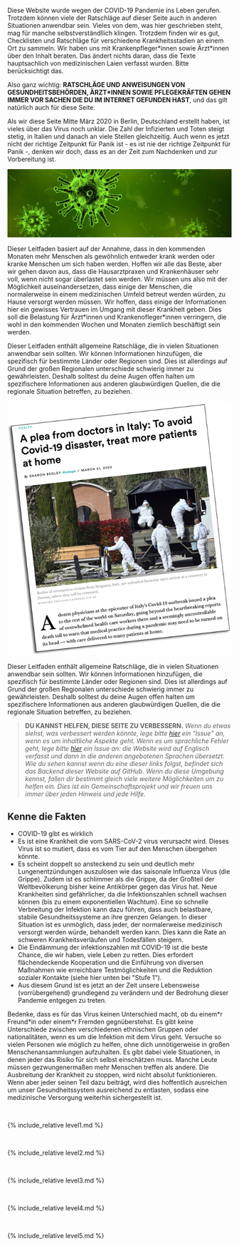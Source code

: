 Diese Website wurde wegen der COVID-19 Pandemie ins Leben gerufen. Trotzdem können viele der Ratschläge auf dieser Seite  auch in anderen Situationen anwendbar sein. Vieles von dem, was hier geschrieben steht, mag für manche selbstverständllich klingen. Trotzdem finden wir es gut, Checklisten und Ratschläge für verschiedene Krankheitsstadien an einem Ort zu sammeln. Wir haben uns mit Krankenpfleger\*innen sowie Ärzt\*innen über den Inhalt beraten. Das ändert nichts daran, dass die Texte hauptsachlich von medizinischen Laien verfasst wurden. Bitte berücksichtigt das.

Also ganz wichtig: **RATSCHLÄGE UND ANWEISUNGEN VON GESUNDHEITSBEHÖRDEN, ÄRZT\*INNEN SOWIE PFLEGEKRÄFTEN GEHEN IMMER VOR SACHEN DIE DU IM INTERNET GEFUNDEN HAST**, und das gilt natürlich auch für diese Seite.

Als wir diese Seite Mitte März 2020 in Berlin, Deutschland erstellt haben, ist vieles über das Virus  noch unklar. Die Zahl der Infizierten und Toten steigt stetig, in Italien und danach an viele Stellen gleichzeitig. Auch wenn es jetzt nicht der richtige Zeitpunkt für Panik ist - es ist nie der richtige Zeitpunkt für Panik -, denken wir doch, dass es an der Zeit zum Nachdenken und zur Vorbereitung ist.

![](/images/virus.png)

Dieser Leitfaden basiert auf der Annahme, dass in den kommenden Monaten mehr Menschen als gewöhnlich entweder krank werden oder kranke Menschen um sich haben werden. Hoffen wir alle das Beste, aber wir gehen davon aus, dass die Hausarztpraxen und Krankenhäuser sehr voll, wenn nicht sogar überlastet sein werden. Wir müssen uns also mit der Möglichkeit auseinandersetzen, dass einige der Menschen, die normalerweise in einem medizinischen Umfeld betreut werden würden, zu Hause versorgt werden müssen. Wir hoffen, dass einige der Informationen hier ein gewisses Vertrauen im Umgang mit dieser Krankheit geben. Dies soll die Belastung für Ärzt\*innen und Krankenofleger\*innen verringern, die wohl in den kommenden Wochen und Monaten ziemlich beschäftigt sein werden.

Dieser Leitfaden enthält allgemeine Ratschläge, die in vielen Situationen anwendbar sein sollten. Wir können Informationen hinzufügen, die spezifisch für bestimmte Länder oder Regionen sind. Dies ist allerdings auf Grund der großen Regionalen unterschiede schwierig immer zu gewährleisten. Deshalb solltest du deine Augen offen halten um spezifischere Informationen aus anderen glaubwürdigen Quellen, die die regionale Situation betreffen, zu beziehen.

[![](/images/treat-at-home.png)](https://www.statnews.com/2020/03/21/coronavirus-plea-from-italy-treat-patients-at-home/ "Ein Plädoyer der Ärzte in Italien: Um eine Covid-19-Katastrophe zu vermeiden, müssen mehr Patienten zu Hause behandelt werden.")

Dieser Leitfaden enthält allgemeine Ratschläge, die in vielen Situationen anwendbar sein sollten. Wir können Informationen hinzufügen, die spezifisch für bestimmte Länder oder Regionen sind. Dies ist allerdings auf Grund der großen Regionalen unterschiede schwierig immer zu gewährleisten. Deshalb solltest du deine Augen offen halten um spezifischere Informationen aus anderen glaubwürdigen Quellen, die die regionale Situation betreffen, zu beziehen. 

> **DU KANNST HELFEN, DIESE SEITE ZU VERBESSERN.** *Wenn du etwas siehst, was verbessert werden könnte, lege bitte [hier](https://github.com/covid-at-home/covid-at-home.github.io/issues/new) ein "Issue" an, wenn es um inhaltliche Aspekte geht. Wenn es um sprachliche Fehler geht, lege bitte [hier](https://github.com/covid-zu-hause/covid-zu-hause.github.io/issues/new) ein Issue an: die Website wird auf Englisch verfasst und dann in die anderen angebotenen Sprachen übersetzt. Wie du sehen kannst wenn du eine dieser links folgst, befindet sich das Backend dieser Website auf GitHub. Wenn du diese Umgebung kennst, fallen dir bestimmt gleich viele weitere Möglichkeiten um zu helfen ein. Dies ist ein Gemeinschaftsprojekt und wir freuen uns immer über jeden Hinweis und jede Hilfe.*

## Kenne die Fakten

* COVID-19 gibt es wirklich
* Es ist eine Krankheit die vom SARS-CoV-2 virus verursacht wird. Dieses Virus ist so mutiert, dass es vom Tier auf den Menschen übergehen könnte.
* Es scheint doppelt so ansteckend zu sein und deutlich mehr Lungenentzündungen auszulösen wie das saisonale Influenza Virus (die Grippe). Zudem ist es schlimmer als die Grippe, da der Großteil der Weltbevölkerung bisher keine Antikörper gegen das Virus hat. Neue Krankheiten sind gefährlicher, da die Infektionszahlen schnell wachsen können (bis zu einem exponentiellen Wachtum). Eine so schnelle Verbreitung der Infektion kann dazu führen, dass auch  belastbare, stabile Gesundheitssysteme an ihre grenzen Gelangen. In dieser Situation ist es unmöglich, dass jeder, der normalerweise medizinisch versorgt werden würde, behandelt werden kann. Dies kann die Rate an schweren Krankheitsverläufen und Todesfällen steigern.
* Die Eindämmung der infektionszahlen mit COVID-19 ist die beste Chance, die wir haben, viele Leben zu retten. Dies erfordert flächendeckende Kooperation und die Einführung von diversen Maßnahmen wie erreichbare Testmöglichkeiten und die Reduktion sozialer Kontakte (siehe hier unten bei "Stufe 1").
* Aus diesem Grund ist es jetzt an der Zeit unsere Lebensweise (vorrübergehend) grundlegend zu verändern und der Bedrohung dieser Pandemie entgegen zu treten.

Bedenke, dass es für das Virus keinen Unterschied macht, ob du einem\*r Freund\*in oder einem\*r Fremden gegnüberstehst. Es gibt keine Unterschiede zwischen verschiedenen ethnischen Gruppen oder nationalitäten, wenn es um die Infektion mit dem Virus geht. Versuche so vielen Personen wie möglich zu helfen, ohne dich unnötigerweise in großen Menschenansammlungen aufzuhalten. Es gibt dabei viele Situationen, in denen jeder das Risiko für sich selbst einschätzen muss. Manche Leute müssen gezwungenermaßen mehr Menschen treffen als andere. Die Ausbreitung der Krankheit zu stoppen, wird nicht absolut funktionieren. Wenn aber jeder seinen Teil dazu beiträgt, wird dies hoffentlich ausreichen um unser Gesundheitssystem ausreichend zu entlasten, sodass eine medizinische Versorgung weiterhin sichergestellt ist.

&nbsp; 

{% include_relative level1.md %}

&nbsp; 

{% include_relative level2.md %}

&nbsp; 

{% include_relative level3.md %}

&nbsp; 

{% include_relative level4.md %}

&nbsp; 

{% include_relative level5.md %}
